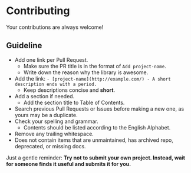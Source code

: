 # Contributing

Your contributions are always welcome!

## Guideline

- Add one link per Pull Request.
  - Make sure the PR title is in the format of `Add project-name`.
  - Write down the reason why the library is awesome.
- Add the link: `- [project-name](http://example.com/) - A short description ends with a period.`
  - Keep descriptions concise and **short**.
- Add a section if needed.
  - Add the section title to Table of Contents.
- Search previous Pull Requests or Issues before making a new one, as yours may be a duplicate.
- Check your spelling and grammar.
  - Contents should be listed according to the English Alphabet.
- Remove any trailing whitespace.
- Does not contain items that are unmaintained, has archived repo, deprecated, or missing docs.

Just a gentle reminder: **Try not to submit your own project. Instead, wait for someone finds it useful and submits it for you.**
